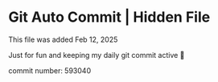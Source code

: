 # Git Auto Commit | Hidden File

This file was added Feb 12, 2025

Just for fun and keeping my daily git commit active 🤪

commit number: 593040
